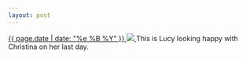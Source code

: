 ```yaml
---
layout: post
---
```


<p>
  <a href="/383">
    <time>{{ page.date | date: "%e %B %Y" }}</time>
    <img src="{{ site.assets_url }}/383.jpg">
  </a>
  This is Lucy looking happy with Christina on her last day.
</p>

